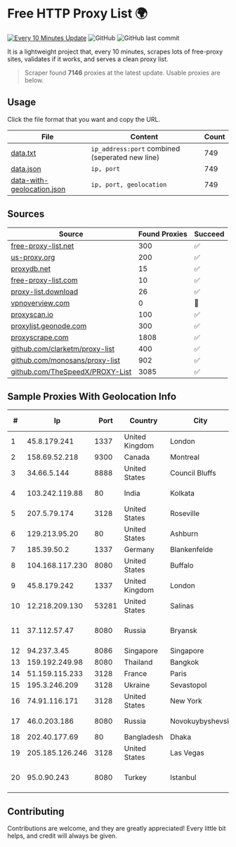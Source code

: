 
# Free HTTP Proxy List 🌍

[![Every 10 Minutes Update](https://github.com/mertguvencli/http-proxy-list/actions/workflows/main.yml/badge.svg?branch=main)](https://github.com/mertguvencli/http-proxy-list/actions/workflows/main.yml)
![GitHub](https://img.shields.io/github/license/mertguvencli/http-proxy-list)
![GitHub last commit](https://img.shields.io/github/last-commit/mertguvencli/http-proxy-list)

It is a lightweight project that, every 10 minutes, scrapes lots of free-proxy sites, validates if it works, and serves a clean proxy list.


> Scraper found **7146** proxies at the latest update. Usable proxies are below.

## Usage

Click the file format that you want and copy the URL.


|File|Content|Count|
|----|-------|-----|
|[data.txt](https://raw.githubusercontent.com/mertguvencli/http-proxy-list/main/proxy-list/data.txt)|`ip_address:port` combined (seperated new line)|749|
|[data.json](https://raw.githubusercontent.com/mertguvencli/http-proxy-list/main/proxy-list/data.json)|`ip, port`|749|
|[data-with-geolocation.json](https://raw.githubusercontent.com/mertguvencli/http-proxy-list/main/proxy-list/data-with-geolocation.json)|`ip, port, geolocation`|749|

## Sources

|Source|Found Proxies|Succeed|
|------|-------------|-------|
|[free-proxy-list.net](https://free-proxy-list.net)|300|✅|
|[us-proxy.org](https://www.us-proxy.org)|200|✅|
|[proxydb.net](http://proxydb.net)|15|✅|
|[free-proxy-list.com](https://free-proxy-list.com/?page=&port=&type%5B%5D=http&type%5B%5D=https&up_time=0&search=Search)|10|✅|
|[proxy-list.download](https://www.proxy-list.download/HTTP)|26|✅|
|[vpnoverview.com](https://vpnoverview.com/privacy/anonymous-browsing/free-proxy-servers)|0|🚫|
|[proxyscan.io](https://www.proxyscan.io)|100|✅|
|[proxylist.geonode.com](https://proxylist.geonode.com/api/proxy-list?limit=300&page=1&sort_by=lastChecked&sort_type=desc&protocols=http,https)|300|✅|
|[proxyscrape.com](https://api.proxyscrape.com/v2/?request=displayproxies&protocol=http&timeout=10000&country=all&ssl=all&anonymity=all)|1808|✅|
|[github.com/clarketm/proxy-list](https://raw.githubusercontent.com/clarketm/proxy-list/master/proxy-list-raw.txt)|400|✅|
|[github.com/monosans/proxy-list](https://raw.githubusercontent.com/monosans/proxy-list/main/proxies/http.txt)|902|✅|
|[github.com/TheSpeedX/PROXY-List](https://raw.githubusercontent.com/TheSpeedX/PROXY-List/master/http.txt)|3085|✅|


## Sample Proxies With Geolocation Info

|#|Ip|Port|Country|City|Internet Service Provider|
|-|--|----|-------|----|-------------------------|
|1|45.8.179.241|1337|United Kingdom|London|Hostland LLC|
|2|158.69.52.218|9300|Canada|Montreal|OVH SAS|
|3|34.66.5.144|8888|United States|Council Bluffs|Google LLC|
|4|103.242.119.88|80|India|Kolkata|Web Werks India Pvt. Ltd.|
|5|207.5.79.174|3128|United States|Roseville|Network Innovations|
|6|129.213.95.20|80|United States|Ashburn|Oracle Corporation|
|7|185.39.50.2|1337|Germany|Blankenfelde|NETZNUTZ|
|8|104.168.117.230|8080|United States|Buffalo|ColoCrossing|
|9|45.8.179.242|1337|United Kingdom|London|Hostland LLC|
|10|12.218.209.130|53281|United States|Salinas|AT&T Services, Inc.|
|11|37.112.57.47|8080|Russia|Bryansk|CJSC "ER-Telecom Holding" Bryansk branch|
|12|94.237.3.45|8086|Singapore|Singapore|UpCloud Ltd|
|13|159.192.249.98|8080|Thailand|Bangkok|CAT-BB|
|14|51.159.115.233|3128|France|Paris|SCALEWAY|
|15|195.3.246.209|3128|Ukraine|Sevastopol|Crimeacom net|
|16|74.91.116.171|3128|United States|New York|Internap Holding LLC|
|17|46.0.203.186|8080|Russia|Novokuybyshevsk|JSC "ER-Telecom Holding"|
|18|202.40.177.69|80|Bangladesh|Dhaka|Ranks ITT|
|19|205.185.126.246|3128|United States|Las Vegas|FranTech Solutions|
|20|95.0.90.243|8080|Turkey|Istanbul|Turk Telekomunikasyon Anonim Sirketi|



## Contributing

Contributions are welcome, and they are greatly appreciated! Every
little bit helps, and credit will always be given.

